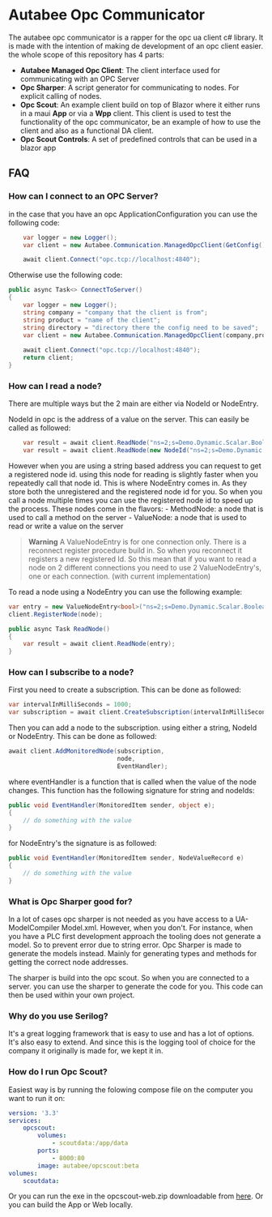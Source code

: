 # Autabee Opc Communicator
The autabee opc communicator is a rapper for the opc ua client c# library. It is made with the intention of making de development of an opc client easier. the whole scope of this repository has 4 parts:
- <b>Autabee Managed Opc Client</b>: The client interface used for communicating with an OPC Server
- <b>Opc Sharper</b>: A script generator for communicating to nodes. For explicit calling of nodes.
- <b>Opc Scout</b>: An example client build on top of Blazor where it either runs in a maui <b>App</b> or via a <b>Wpp</b> client. This client is used to test the functionality of the opc communicator, be an example of how to use the client and also as a functional DA client.
- <b>Opc Scout Controls</b>: A set of predefined controls that can be used in a blazor app

## FAQ
### How can I connect to an OPC Server?
in the case that you have an opc ApplicationConfiguration you can use the following code:
```csharp
    var logger = new Logger();
    var client = new Autabee.Communication.ManagedOpcClient(GetConfig(),logger);

    await client.Connect("opc.tcp://localhost:4840");
```

Otherwise use the following code:
```csharp
public async Task<> ConnectToServer()
{
    var logger = new Logger();
    string company = "company that the client is from";
    string product = "name of the client";
    string directory = "directory there the config need to be saved";
    var client = new Autabee.Communication.ManagedOpcClient(company,product,directory,logger);
    
    await client.Connect("opc.tcp://localhost:4840");
    return client;
}
```

### How can I read a node?
There are multiple ways but the 2 main are either via NodeId or NodeEntry.

NodeId in opc is the address of a value on the server. This can easily be called as followed:
```csharp
    var result = await client.ReadNode("ns=2;s=Demo.Dynamic.Scalar.Boolean");
    var result = await client.ReadNode(new NodeId("ns=2;s=Demo.Dynamic.Scalar.Boolean"));
```

However when you are using a string based address you can request to get a registered node id. using this node for reading is slightly faster when you repeatedly call that node id. This is where NodeEntry comes in. As they store both the unregistered and the registered node id for you. So when you call a node multiple times you can use the registered node id to speed up the process.
These nodes come in the flavors:
    - MethodNode: a node that is used to call a method on the server
    - ValueNode: a node that is used to read or write a value on the server
> **Warning**
> A ValueNodeEntry is for one connection only. There is a reconnect register procedure build in. So when you reconnect it registers a new registered Id. So this mean that if you want to read a node on 2 different connections you need to use 2 ValueNodeEntry's, one or each connection. (with current implementation)

To read a node using a NodeEntry you can use the following example:
```csharp
var entry = new ValueNodeEntry<bool>("ns=2;s=Demo.Dynamic.Scalar.Boolean");
client.RegisterNode(node);

public async Task ReadNode()
{
    var result = await client.ReadNode(entry);
}
```

### How can I subscribe to a node?
First you need to create a subscription. This can be done as followed:
```csharp
var intervalInMilliSeconds = 1000;
var subscription = await client.CreateSubscription(intervalInMilliSeconds);
```

Then you can add a node to the subscription. using either a string, NodeId or NodeEntry. This can be done as followed:
```csharp
await client.AddMonitoredNode(subscription, 
                              node, 
                              EventHandler);
```
where eventHandler is a function that is called when the value of the node changes. This function has the following signature for string and nodeIds:
```csharp
public void EventHandler(MonitoredItem sender, object e);
{
    // do something with the value
}
```
for NodeEntry's the signature is as followed:
```csharp
public void EventHandler(MonitoredItem sender, NodeValueRecord e)
{
    // do something with the value
}
```
### What is Opc Sharper good for?
In a lot of cases opc sharper is not needed as you have access to a UA-ModelCompiler Model.xml. However, when you don't. For instance, when you have a PLC first development approach the tooling does not generate a model. So to prevent error due to string error. Opc Sharper is made to generate the models instead. Mainly for generating types and methods for getting the correct node addresses.

The sharper is build into the opc scout. So when you are connected to a server. you can use the sharper to generate the code for you. This code can then be used within your own project.


### Why do you use Serilog?
It's a great logging framework that is easy to use and has a lot of options. It's also easy to extend. And since this is the logging tool of choice for the company it originally is made for, we kept it in.

### How do I run Opc Scout?
Easiest way is by running the folowing compose file on the computer you want to run it on:
```yml
version: '3.3'
services:
    opcscout:
        volumes:
            - scoutdata:/app/data
        ports:
            - 8000:80
        image: autabee/opcscout:beta
volumes:
    scoutdata:
```
Or you can run the exe in the opcscout-web.zip downloadable from [here](https://github.com/Autabee/Autabee.OpcCommunication/releases).
Or you can build the App or Web locally.

